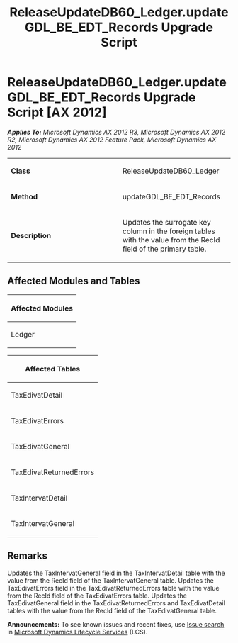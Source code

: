 ﻿---
title: ReleaseUpdateDB60_Ledger.updateGDL_BE_EDT_Records Upgrade Script
TOCTitle: ReleaseUpdateDB60_Ledger.updateGDL_BE_EDT_Records Upgrade Script
ms:assetid: 49b19c8f-421c-5ee4-dc94-6e7805e1daf6
ms:mtpsurl: https://msdn.microsoft.com/en-us/library/JJ685354(v=AX.60)
ms:contentKeyID: 49708059
ms.date: 05/18/2015
mtps_version: v=AX.60
---

# ReleaseUpdateDB60\_Ledger.updateGDL\_BE\_EDT\_Records Upgrade Script [AX 2012]


_**Applies To:** Microsoft Dynamics AX 2012 R3, Microsoft Dynamics AX 2012 R2, Microsoft Dynamics AX 2012 Feature Pack, Microsoft Dynamics AX 2012_

<table>
<colgroup>
<col style="width: 50%" />
<col style="width: 50%" />
</colgroup>
<tbody>
<tr class="odd">
<td><p><strong>Class</strong></p></td>
<td><p>ReleaseUpdateDB60_Ledger</p></td>
</tr>
<tr class="even">
<td><p><strong>Method</strong></p></td>
<td><p>updateGDL_BE_EDT_Records</p></td>
</tr>
<tr class="odd">
<td><p><strong>Description</strong></p></td>
<td><p>Updates the surrogate key column in the foreign tables with the value from the RecId field of the primary table.</p></td>
</tr>
</tbody>
</table>


## Affected Modules and Tables

<table>
<colgroup>
<col style="width: 100%" />
</colgroup>
<thead>
<tr class="header">
<th><p>Affected Modules</p></th>
</tr>
</thead>
<tbody>
<tr class="odd">
<td><p>Ledger</p></td>
</tr>
</tbody>
</table>


<table>
<colgroup>
<col style="width: 100%" />
</colgroup>
<thead>
<tr class="header">
<th><p>Affected Tables</p></th>
</tr>
</thead>
<tbody>
<tr class="odd">
<td><p>TaxEdivatDetail</p></td>
</tr>
<tr class="even">
<td><p>TaxEdivatErrors</p></td>
</tr>
<tr class="odd">
<td><p>TaxEdivatGeneral</p></td>
</tr>
<tr class="even">
<td><p>TaxEdivatReturnedErrors</p></td>
</tr>
<tr class="odd">
<td><p>TaxIntervatDetail</p></td>
</tr>
<tr class="even">
<td><p>TaxIntervatGeneral</p></td>
</tr>
</tbody>
</table>


## Remarks

Updates the TaxIntervatGeneral field in the TaxIntervatDetail table with the value from the RecId field of the TaxIntervatGeneral table. Updates the TaxEdivatErrors field in the TaxEdivatReturnedErrors table with the value from the RecId field of the TaxEdivatErrors table. Updates the TaxEdivatGeneral field in the TaxEdivatReturnedErrors and TaxEdivatDetail tables with the value from the RecId field of the TaxEdivatGeneral table.

  
**Announcements:** To see known issues and recent fixes, use [Issue search](http://go.microsoft.com/fwlink/?linkid=389258) in [Microsoft Dynamics Lifecycle Services](http://go.microsoft.com/fwlink/?linkid=306505) (LCS).

